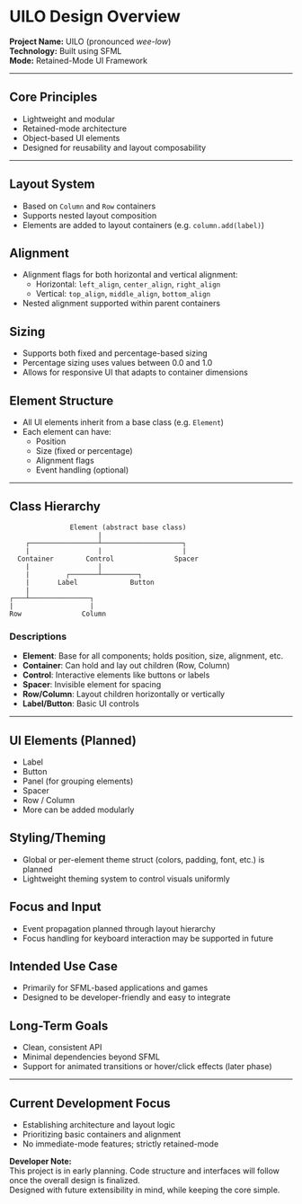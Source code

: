 # UILO Design Overview

**Project Name:** UILO (pronounced *wee-low*)  
**Technology:** Built using SFML  
**Mode:** Retained-Mode UI Framework

---

## Core Principles
- Lightweight and modular
- Retained-mode architecture
- Object-based UI elements
- Designed for reusability and layout composability

---

## Layout System
- Based on `Column` and `Row` containers
- Supports nested layout composition
- Elements are added to layout containers (e.g. `column.add(label)`)

## Alignment
- Alignment flags for both horizontal and vertical alignment:
  - Horizontal: `left_align`, `center_align`, `right_align`
  - Vertical: `top_align`, `middle_align`, `bottom_align`
- Nested alignment supported within parent containers

## Sizing
- Supports both fixed and percentage-based sizing
- Percentage sizing uses values between 0.0 and 1.0
- Allows for responsive UI that adapts to container dimensions

## Element Structure
- All UI elements inherit from a base class (e.g. `Element`)
- Each element can have:
  - Position
  - Size (fixed or percentage)
  - Alignment flags
  - Event handling (optional)

---

## Class Hierarchy

```
               Element (abstract base class)
                      |
    ┌─────────────────┴────────────────────┐
    |                 |                    |
  Container        Control               Spacer
    |                 |
    |         ┌───────┴─────────┐
    |       Label             Button
    |
┌───┴───────────────┐
|                   |
Row               Column
```

### Descriptions
- **Element**: Base for all components; holds position, size, alignment, etc.
- **Container**: Can hold and lay out children (Row, Column)
- **Control**: Interactive elements like buttons or labels
- **Spacer**: Invisible element for spacing
- **Row/Column**: Layout children horizontally or vertically
- **Label/Button**: Basic UI controls

---

## UI Elements (Planned)
- Label
- Button
- Panel (for grouping elements)
- Spacer
- Row / Column
- More can be added modularly

## Styling/Theming
- Global or per-element theme struct (colors, padding, font, etc.) is planned
- Lightweight theming system to control visuals uniformly

## Focus and Input
- Event propagation planned through layout hierarchy
- Focus handling for keyboard interaction may be supported in future

## Intended Use Case
- Primarily for SFML-based applications and games
- Designed to be developer-friendly and easy to integrate

## Long-Term Goals
- Clean, consistent API
- Minimal dependencies beyond SFML
- Support for animated transitions or hover/click effects (later phase)

---

## Current Development Focus
- Establishing architecture and layout logic
- Prioritizing basic containers and alignment
- No immediate-mode features; strictly retained-mode

**Developer Note:**  
This project is in early planning. Code structure and interfaces will follow once the overall design is finalized.  
Designed with future extensibility in mind, while keeping the core simple.
